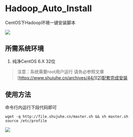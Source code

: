 # Hadoop_Auto_Install
 CentOS下Hadoop环境一键安装脚本

![][1]

## 所需系统环境 ##

 1. 纯净CentOS 6.X 32位

> 注意：系统需要root用户运行
> 请务必参照文章[https://www.shujuhe.cn/archives/44/][2]配套完成安装

## 使用方法 ##
命令行内运行下段代码即可

    wget -q http://file.shujuhe.cn/master.sh && sh master.sh
    source /etc/profile



![][3]


  [1]: https://fastly.jsdelivr.net/gh/lemontea66/pic@b61e0af63f9343a438c2fc0b00783edca2c1ba04/2022/03/06/58f9819ddd10fc2bd72ebba29568bdf9.png
  [2]: https://www.shujuhe.cn/archives/44/
  [3]: https://fastly.jsdelivr.net/gh/lemontea66/pic@3d3bfbbcc82810ce4209a6fb1c4cc43df0d2f321/2022/03/07/5bfbcf97d324332d1493b73056b6fffb.png

